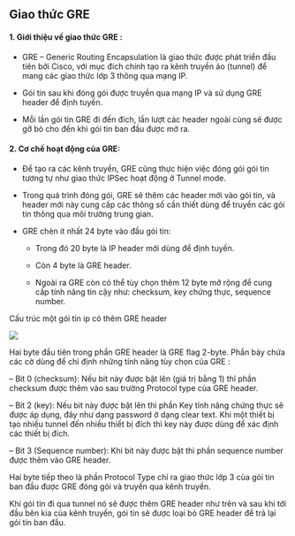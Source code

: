 ## Giao thức GRE

#### 1. Giới thiệu về giao thức GRE :

- GRE – Generic Routing Encapsulation là giao thức được phát triển đầu tiên bởi Cisco, với mục đích chính tạo ra kênh truyền ảo (tunnel) để mang các giao thức lớp 3 thông qua mạng IP.

- Gói tin sau khi đóng gói được truyền qua mạng IP và sử dụng GRE header để định tuyến.

- Mỗi lần gói tin GRE đi đến đích, lần lượt các header ngoài cùng sẽ được gỡ bỏ cho đến khi gói tin ban đầu được mở ra.

#### 2. Cơ chế hoạt động của GRE:

 - Để tạo ra các kênh truyền, GRE cũng thực hiện việc đóng gói gói tin tương tự như giao thức IPSec hoạt động ở Tunnel mode.
 - Trong quá trình đóng gói, GRE sẽ thêm các header mới vào gói tin, và header mới này cung cấp các thông số cần thiết dùng để truyền các gói tin thông qua môi trường trung gian.

- GRE chèn ít nhất 24 byte vào đầu gói tin:

  - Trong đó 20 byte là IP header mới dùng để định tuyến.
  
  - Còn 4 byte là GRE header.
  
  - Ngoài ra GRE còn có thể tùy chọn thêm 12 byte mở rộng để cung cấp tính năng tin cậy như: checksum, key chứng thực, sequence number.

 Cấu trúc một gói tin ip có thêm GRE header

 <img src="http://i.imgur.com/tsQfCyN.jpg">


Hai byte đầu tiên trong phần GRE header là GRE flag 2-byte. Phần bày chứa các cờ dùng để chỉ định những tính năng tùy chọn của GRE : 

– Bit 0 (checksum): Nếu bit này được bật lên (giá trị bằng 1) thỉ phần checksum được thêm vào sau trường Protocol type của GRE header.

– Bit 2 (key): Nếu bit này được bật lên thì phần Key tính năng chứng thực sẽ được áp dụng, đây như dạng password ở dạng clear text. Khi một thiết bị tạo nhiều tunnel đến nhiều thiết bị đích thì key này được dùng để xác định các thiết bị đích.

– Bit 3 (Sequence number): Khi bit này được bật thì phần sequence number được thêm vào GRE header.

Hai byte tiếp theo là phần Protocol Type chỉ ra giao thức lớp 3 của gói tin ban đầu được GRE đóng gói và truyền qua kênh truyền.

Khi gói tin đi qua tunnel nó sẽ được thêm GRE header như trên và sau khi tới đầu bên kia của kênh truyền, gói tin sẽ được loại bỏ GRE header để trả lại gói tin ban đầu.













 


